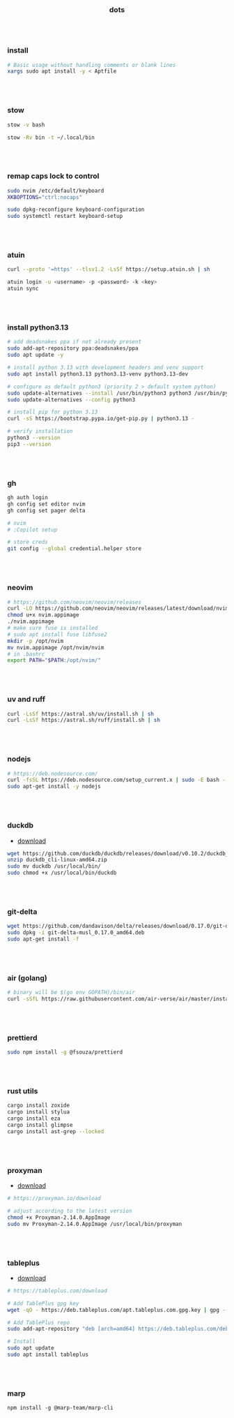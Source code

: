 <h3 align="center">dots</h3>

<br>
<br>

### install

```bash
# Basic usage without handling comments or blank lines
xargs sudo apt install -y < Aptfile
```

<br>
<br>

### stow

```bash
stow -v bash

stow -Rv bin -t ~/.local/bin
```

<br>
<br>

### remap caps lock to control

```bash
sudo nvim /etc/default/keyboard
XKBOPTIONS="ctrl:nocaps"

sudo dpkg-reconfigure keyboard-configuration
sudo systemctl restart keyboard-setup
```

<br>
<br>

### atuin

```bash
curl --proto '=https' --tlsv1.2 -LsSf https://setup.atuin.sh | sh

atuin login -u <username> -p <password> -k <key>
atuin sync
```

<br>
<br>

### install python3.13

```bash
# add deadsnakes ppa if not already present
sudo add-apt-repository ppa:deadsnakes/ppa
sudo apt update -y

# install python 3.13 with development headers and venv support
sudo apt install python3.13 python3.13-venv python3.13-dev

# configure as default python3 (priority 2 > default system python)
sudo update-alternatives --install /usr/bin/python3 python3 /usr/bin/python3.13 2
sudo update-alternatives --config python3

# install pip for python 3.13
curl -sS https://bootstrap.pypa.io/get-pip.py | python3.13 -

# verify installation
python3 --version
pip3 --version
```

<br>
<br>

### gh

```bash
gh auth login
gh config set editor nvim
gh config set pager delta

# nvim
# :Copilot setup

# store creds
git config --global credential.helper store
```

<br>
<br>

### neovim

```bash
# https://github.com/neovim/neovim/releases
curl -LO https://github.com/neovim/neovim/releases/latest/download/nvim.appimage
chmod u+x nvim.appimage
./nvim.appimage
# make sure fuse is installed
# sudo apt install fuse libfuse2
mkdir -p /opt/nvim
mv nvim.appimage /opt/nvim/nvim
# in .bashrc
export PATH="$PATH:/opt/nvim/"
```

<br>
<br>

### uv and ruff

```bash
curl -LsSf https://astral.sh/uv/install.sh | sh
curl -LsSf https://astral.sh/ruff/install.sh | sh
```

<br>
<br>

### nodejs

```bash
# https://deb.nodesource.com/
curl -fsSL https://deb.nodesource.com/setup_current.x | sudo -E bash -
sudo apt-get install -y nodejs
```

<br>
<br>

### duckdb

* [download](https://duckdb.org/docs/installation/?version=stable&environment=cli&platform=linux&download_method=direct&architecture=x86_64)

```bash
wget https://github.com/duckdb/duckdb/releases/download/v0.10.2/duckdb_cli-linux-amd64.zip
unzip duckdb_cli-linux-amd64.zip
sudo mv duckdb /usr/local/bin/
sudo chmod +x /usr/local/bin/duckdb
```

<br>
<br>

### git-delta

```bash
wget https://github.com/dandavison/delta/releases/download/0.17.0/git-delta-musl_0.17.0_amd64.deb
sudo dpkg -i git-delta-musl_0.17.0_amd64.deb
sudo apt-get install -f
```

<br>
<br>

### air (golang)

```bash
# binary will be $(go env GOPATH)/bin/air
curl -sSfL https://raw.githubusercontent.com/air-verse/air/master/install.sh | sh -s -- -b $(go env GOPATH)/bin
```

<br>
<br>

### prettierd

```bash
sudo npm install -g @fsouza/prettierd
```

<br>
<br>

### rust utils

```bash
cargo install zoxide
cargo install stylua
cargo install eza
cargo install glimpse
cargo install ast-grep --locked
```

<br>
<br>

### proxyman

* [download](https://proxyman.io/download)

```bash
# https://proxyman.io/download

# adjust according to the latest version
chmod +x Proxyman-2.14.0.AppImage
sudo mv Proxyman-2.14.0.AppImage /usr/local/bin/proxyman
```

<br>
<br>

### tableplus

* [download](https://tableplus.com/blog/2019/10/tableplus-linux-installation.html)

```bash
# https://tableplus.com/download

# Add TablePlus gpg key
wget -qO - https://deb.tableplus.com/apt.tableplus.com.gpg.key | gpg --dearmor | sudo tee /etc/apt/trusted.gpg.d/tableplus-archive.gpg > /dev/null

# Add TablePlus repo
sudo add-apt-repository "deb [arch=amd64] https://deb.tableplus.com/debian/22 tableplus main"

# Install
sudo apt update
sudo apt install tableplus
```

<br>
<br>

### marp

```
npm install -g @marp-team/marp-cli
```

